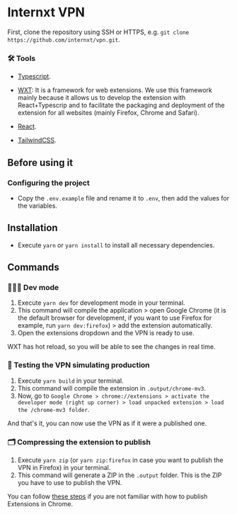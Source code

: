 # Internxt VPN

First, clone the repository using SSH or HTTPS, e.g. `git clone https://github.com/internxt/vpn.git`.

### 🛠️ Tools

- [Typescript](https://www.typescriptlang.org/).

- [WXT](https://wxt.dev/): It is a framework for web extensions. We use this framework mainly because it allows us to develop the extension with React+Typescrip and to facilitate the packaging and deployment of the extension for all websites (mainly Firefox, Chrome and Safari).

- [React](https://react.dev/).

- [TailwindCSS](https://tailwindcss.com/).

## Before using it

### Configuring the project

- Copy the `.env.example` file and rename it to `.env`, then add the values for the variables.

## Installation

- Execute `yarn` or `yarn install` to install all necessary dependencies.

## Commands

### 👨🏽‍💻 Dev mode

1. Execute `yarn dev` for development mode in your terminal.
2. This command will compile the application > open Google Chrome (it is the default browser for development, if you want to use Firefox for example, run `yarn dev:firefox`) > add the extension automatically.
3. Open the extensions dropdown and the VPN is ready to use.

WXT has hot reload, so you will be able to see the changes in real time.

### 🧪 Testing the VPN simulating production

1. Execute `yarn build` in your terminal.
2. This command will compile the extension in `.output/chrome-mv3`.
3. Now, go to `Google Chrome > chrome://extensions > activate the developer mode (right up corner) > load unpacked extension > load the /chrome-mv3 folder`.

And that's it, you can now use the VPN as if it were a published one.

### 🗂️ Compressing the extension to publish

1. Execute `yarn zip` (or `yarn zip:firefox` in case you want to publish the VPN in Firefox) in your terminal.
2. This command will generate a ZIP in the `.output` folder. This is the ZIP you have to use to publish the VPN.

You can follow [these steps](https://developer.chrome.com/docs/webstore/publish) if you are not familiar with how to publish Extensions in Chrome.

